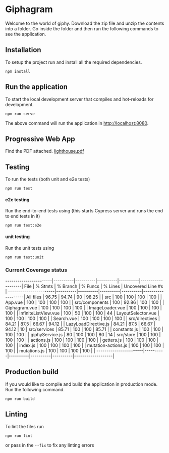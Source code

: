 # Giphagram

Welcome to the world of giphy. Download the zip file and unzip the contents into a folder. 
Go inside the folder and then run the following commands to see the application.

## Installation
To setup the project run and install all the required dependencies.
```
npm install
```

## Run the application
To start the local development server that compiles and hot-reloads for development.
```
npm run serve
```
The above command will run the application in [http://localhost:8080](http://localhost:8080).

## Progressive Web App
Find the PDF attached. [lighthouse.pdf](https://github.com/sendilkumarn/giphagram/blob/master/lighthouse-report.pdf)

## Testing
To run the tests (both unit and e2e tests)
```
npm run test
```

#### e2e testing
Run the end-to-end tests using (this starts Cypress server and runs the end to end tests in it)
```
npm run test:e2e
```

#### unit testing
Run the unit tests using 
```
npm run test:unit
```

### Current Coverage status
-----------------------|----------|----------|----------|----------|-------------------|
File                   |  % Stmts | % Branch |  % Funcs |  % Lines | Uncovered Line #s |
-----------------------|----------|----------|----------|----------|-------------------|
All files               |    96.75 |    94.74 |       90 |    98.25 |                   |
 src                   |      100 |      100 |      100 |      100 |                   |
  App.vue              |      100 |      100 |      100 |      100 |                   |
 src/components        |      100 |    92.86 |      100 |      100 |                   |
  Giphagram.vue        |      100 |      100 |      100 |      100 |                   |
  ImageLoader.vue      |      100 |      100 |      100 |      100 |                   |
  InfiniteListView.vue  |      100 |       50 |      100 |      100 |                44 |
  LayoutSelector.vue   |      100 |      100 |      100 |      100 |                   |
  Search.vue           |      100 |      100 |      100 |      100 |                   |
 src/directives        |    84.21 |     87.5 |    66.67 |    94.12 |                   |
  LazyLoadDirective.js |    84.21 |     87.5 |    66.67 |    94.12 |                10 |
 src/services          |    85.71 |      100 |      100 |    85.71 |                   |
  constants.js         |      100 |      100 |      100 |      100 |                   |
  giphyService.js      |       80 |      100 |      100 |       80 |                14 |
 src/store             |      100 |      100 |      100 |      100 |                   |
  actions.js           |      100 |      100 |      100 |      100 |                   |
  getters.js           |      100 |      100 |      100 |      100 |                   |
  index.js             |      100 |      100 |      100 |      100 |                   |
  mutation-actions.js  |      100 |      100 |      100 |      100 |                   |
  mutations.js         |      100 |      100 |      100 |      100 |                   |
-----------------------|----------|----------|----------|----------|-------------------| 

## Production build
If you would like to compile and build the application in production mode. Run the following command.
```
npm run build
```

## Linting 
To lint the files run
```
npm run lint
```
or pass in the `--fix` to fix any linting errors
